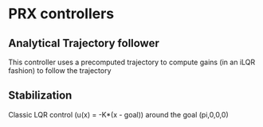 # PRX controllers

## Analytical Trajectory follower 
This controller uses a precomputed trajectory to compute gains (in an iLQR fashion) to follow the trajectory

## Stabilization
Classic LQR control (u(x) = -K*(x - goal)) around the goal (pi,0,0,0)
